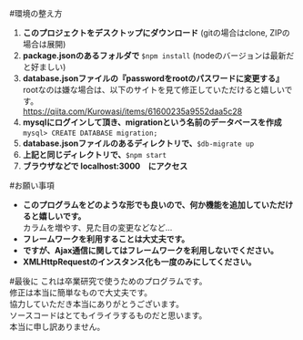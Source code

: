 #環境の整え方  
1. **このプロジェクトをデスクトップにダウンロード** (gitの場合はclone, ZIPの場合は展開)  
2. **package.jsonのあるフォルダで** `$npm install` (nodeのバージョンは最新だと好ましい)  
3. **database.jsonファイルの『passwordをrootのパスワードに変更する』**  
rootなのは嫌な場合は、以下のサイトを見て修正していただけると嬉しいです。  
https://qiita.com/Kurowasi/items/61600235a9552daa5c28  
4. **mysqlにログインして頂き、migrationという名前のデータベースを作成**  
`mysql> CREATE DATABASE migration;  `
5. **database.jsonファイルのあるディレクトリで、**`$db-migrate up`  
6. **上記と同じディレクトリで、**`$npm start`  
7. **ブラウザなどで localhost:3000　にアクセス**  

#お願い事項
- **このプログラムをどのような形でも良いので、何か機能を追加していただけると嬉しいです。**  
カラムを増やす、見た目の変更などなど...
- **フレームワークを利用することは大丈夫です。**
- **ですが、Ajax通信に関してはフレームワークを利用しないでください。**
- **XMLHttpRequestのインスタンス化も一度のみにしてください。**

#最後に
これは卒業研究で使うためのプログラムです。  
修正は本当に簡単なもので大丈夫です。  
協力していただき本当にありがとうございます。  
ソースコードはとてもイライラするものだと思います。   
本当に申し訳ありません。